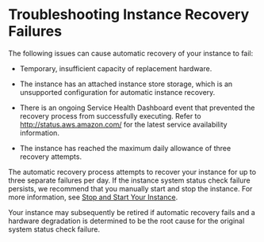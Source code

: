 # Troubleshooting Instance Recovery Failures<a name="TroubleshootingInstanceRecovery"></a>

The following issues can cause automatic recovery of your instance to fail:

+ Temporary, insufficient capacity of replacement hardware\.

+ The instance has an attached instance store storage, which is an unsupported configuration for automatic instance recovery\.

+ There is an ongoing Service Health Dashboard event that prevented the recovery process from successfully executing\. Refer to [http://status\.aws\.amazon\.com/](http://status.aws.amazon.com/) for the latest service availability information\.

+ The instance has reached the maximum daily allowance of three recovery attempts\.

The automatic recovery process attempts to recover your instance for up to three separate failures per day\. If the instance system status check failure persists, we recommend that you manually start and stop the instance\. For more information, see [Stop and Start Your Instance](Stop_Start.md)\.

Your instance may subsequently be retired if automatic recovery fails and a hardware degradation is determined to be the root cause for the original system status check failure\.